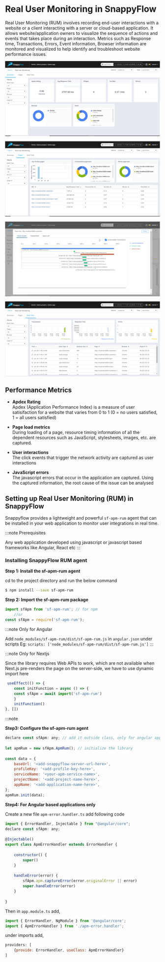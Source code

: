 # Real User Monitoring in SnappyFlow

Real User Monitoring (RUM) involves recording end-user interactions with a website or a client interacting with a server or cloud-based application. It  allows website/application owners to visualize the sequence of actions and events that takes place during an interaction. Metrics such as Response time, Transactions, Errors, Event information, Browser information are monitored and visualized to help identify and troubleshoot website performance issues. 

![image](images/doc1.png)

![image](images/doc2.png)

![image](images/doc3.png)

![image](images/doc4.png)

## Performance Metrics

- **Apdex Rating**  
	Apdex (Application Performance Index) is a measure of user satisifaction for a website that varies from 0 to 1 (0 = no users satisfied, 1 = all users satisfied)

- **Page load metrics**  
	During loading of a page, resource timing information of all the dependent resources such as JavaScript, stylesheets, images, etc. are captured.

- **User interactions**  
	The click events that trigger the network activity are captured as user interactions

- **JavaScript errors**  
	The javascript errors that occur in the application are captured. Using the captured information, the root cause of the issue can be analysed



## Setting up Real User Monitoring (RUM) in SnappyFlow

Snappyflow provides a lightweight and powerful `sf-apm-rum` agent that can be installed in your web application to monitor user integrations in real time.

:::note Prerequisites

Any web application developed using javascript or javascript based frameworks like Angular, React etc
:::

### Installing SnappyFlow RUM agent

**Step 1: Install the sf-apm-rum agent**

cd to the project directory and run the below command
```bash
$ npm install --save sf-apm-rum 
```


**Step 2: Import the sf-apm-rum package**

```js
import sfApm from 'sf-apm-rum'; // for npm
	//or
const sfApm = require('sf-apm-rum');
```


:::note Only for Angular 

Add `node_modules/sf-apm-rum/dist/sf-apm-rum.js` in `angular.json` under scripts
Eg:
```scripts: ['node_modules/sf-apm-rum/dist/sf-apm-rum.js']```
:::

:::note Only for Nextjs

Since the library requires Web APIs to work, which are not available when Next.js pre-renders the page on the server-side, we have to use dynamic import here

```js
 useEffect(() => {
 	const initFunction = async () => {
 	const sfApm = await import('sf-apm-rum')
 	}
 	initFunction()
}, [])
```

:::note

**Step3: Configure the sf-apm-rum agent**

```js
declare const sfApm: any; // add it outside class, only for angular applications

let apmRum = new sfApm.ApmRum(); // initialize the library

const data = {
	baseUrl: '<add-snappyflow-server-url-here>',
	profileKey: '<add-profile-key-here>',
	serviceName: '<your-apm-service-name>',
	projectName: '<add-project-name-here>',
	appName: '<add-application-name-here>',
};
apmRum.init(data);
```

**Step4: For Angular based applications only**

Create a new file  `apm-error.handler.ts` add following code

```js
import { ErrorHandler, Injectable } from "@angular/core";
declare const sfApm: any;

@Injectable()
export class ApmErrorHandler extends ErrorHandler {

	constructor() {
		super()
	}

	handleError(error) {
		sfApm.apm.captureError(error.originalError || error)
		super.handleError(error)
	}

}
```

Then in `app.module.ts` add,
```js
import { ErrorHandler, NgModule } from '@angular/core';
import { ApmErrorHandler } from './apm-error.handler';
```

under imports add,
```js
providers: [
	{provide: ErrorHandler, useClass: ApmErrorHandler}
]
```

